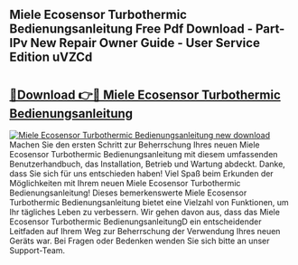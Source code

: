 ## Miele Ecosensor Turbothermic Bedienungsanleitung Free Pdf Download - Part-IPv New Repair Owner Guide - User Service Edition uVZCd

# <h2><a href="http://df0hmf.blite.top/?on=Miele+Ecosensor+Turbothermic+Bedienungsanleitung">🔗Download 👉🔴 Miele Ecosensor Turbothermic Bedienungsanleitung</a></h2>

[![Miele Ecosensor Turbothermic Bedienungsanleitung new download](https://i.imgur.com/lujVjoI.png)](http://df0hmf.blite.top/?on=Miele+Ecosensor+Turbothermic+Bedienungsanleitung)
Machen Sie den ersten Schritt zur Beherrschung Ihres neuen Miele Ecosensor Turbothermic Bedienungsanleitung mit diesem umfassenden Benutzerhandbuch, das Installation, Betrieb und Wartung abdeckt. Danke, dass Sie sich für uns entschieden haben! Viel Spaß beim Erkunden der Möglichkeiten mit Ihrem neuen Miele Ecosensor Turbothermic Bedienungsanleitung! Dieses bemerkenswerte Miele Ecosensor Turbothermic Bedienungsanleitung bietet eine Vielzahl von Funktionen, um Ihr tägliches Leben zu verbessern. Wir gehen davon aus, dass das Miele Ecosensor Turbothermic BedienungsanleitungD ein entscheidender Leitfaden auf Ihrem Weg zur Beherrschung der Verwendung Ihres neuen Geräts war. Bei Fragen oder Bedenken wenden Sie sich bitte an unser Support-Team.
